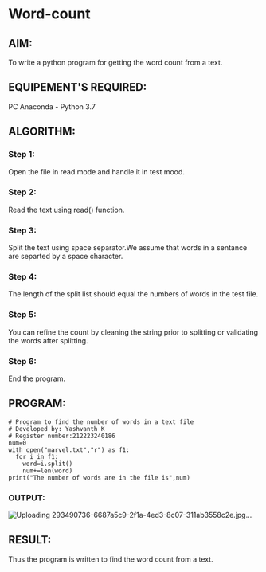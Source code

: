 # Word-count
## AIM:
To write a python program for getting the word count from a text.
## EQUIPEMENT'S REQUIRED: 
PC
Anaconda - Python 3.7
## ALGORITHM: 
### Step 1:
Open the file in read mode and handle it in test mood.

### Step 2: 
Read the text using read() function.
 
### Step 3:
Split the text using space separator.We assume that words in a sentance are separted by a space character. 

### Step 4:  
The length of the split list should equal the numbers of words in the test file.

### Step 5: 
You can refine the count by cleaning the string prior to splitting or validating the words after splitting.

### Step 6: 
End the program.

## PROGRAM:
```
# Program to find the number of words in a text file
# Developed by: Yashvanth K
# Register number:212223240186
num=0
with open("marvel.txt","r") as f1:
  for i in f1:
    word=i.split()
    num+=len(word)
print("The number of words are in the file is",num)
```
### OUTPUT:
![Uploading 293490736-6687a5c9-2f1a-4ed3-8c07-311ab3558c2e.jpg…]()


## RESULT:
Thus the program is written to find the word count from a text.
